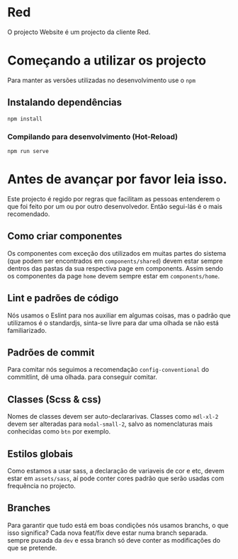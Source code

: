 # Red

O projecto Website é um projecto da cliente Red.

# Começando a utilizar os projecto
Para manter as versões utilizadas no desenvolvimento use o `npm`

## Instalando dependências
```
npm install
```

### Compilando para desenvolvimento (Hot-Reload)
```
npm run serve
```

# Antes de avançar por favor leia isso.
Este projecto é regido por regras que facilitam as pessoas entenderem o que foi feito por um ou por outro desenvolvedor. Então segui-lás é o mais recomendado.

## Como criar componentes
Os componentes com exceção dos utilizados em muitas partes do sistema (que podem ser encontrados em `components/shared`) devem estar sempre dentros das pastas da sua respectiva page em components.
Assim sendo os componentes da page `home` devem sempre estar em `components/home`.

## Lint e padrões de código
Nós usamos o Eslint para nos auxiliar em algumas coisas, mas o padrão que utilizamos é o standardjs, sinta-se livre para dar uma olhada se não está familiarizado.

## Padrões de commit
Para comitar nós seguimos a recomendação `config-conventional` do commitlint, dê uma olhada. para conseguir comitar.

## Classes (Scss & css)

Nomes de classes devem ser auto-declararivas.
Classes como `mdl-xl-2` devem ser alteradas para `modal-small-2`, salvo as nomenclaturas mais conhecidas como `btn` por exemplo.

## Estilos globais
Como estamos a usar sass,  a declaração de variaveis de cor e etc, devem estar em `assets/sass`, aí pode conter cores padrão que serão usadas com frequência no projecto.

## Branches
Para garantir que tudo está em boas condições nós usamos branchs, o que isso significa? Cada nova feat/fix deve estar numa branch separada. sempre puxada da `dev` e essa branch só deve conter as modificações do que se pretende.